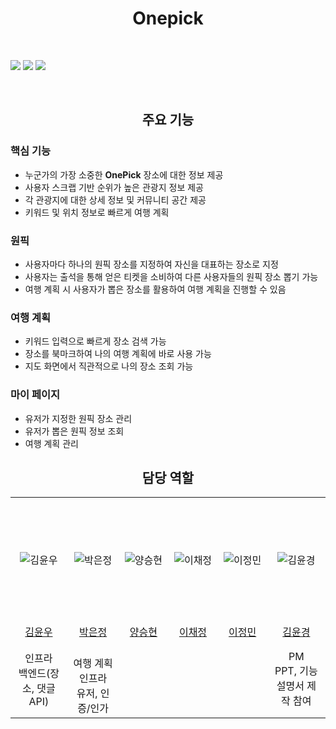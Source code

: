 <h1 align="center"><strong>Onepick</strong></h1>
  <p align="center">
    <strong><!--TODO: 표어 ex- Onepick 단 하나의 장소를 뽑기--></strong>
    <br />
    <!--참고 : https://ileriayo.github.io/markdown-badges/-->
    <div>
        <img src="https://img.shields.io/badge/springboot-6DB33F?style=for-the-badge&logo=spring&logoColor=white"> 
        <img src="https://img.shields.io/badge/java-007396?style=for-the-badge&logo=java&logoColor=white"> 
        <img src="https://img.shields.io/badge/mysql-4479A1?style=for-the-badge&logo=mysql&logoColor=white"> 
        <br/>
    </div>
    <div>
      <!--TODO:  Onepick 프론트 기술 스택-->
    </div>
  </p>
</div>
<br/>


<h2 align="center"><strong>주요 기능</strong></h3>
<h3>핵심 기능</h3>
<ul>
  <li>누군가의 가장 소중한 <strong>OnePick</strong> 장소에 대한 정보 제공</li>
  <li>사용자 스크랩 기반 순위가 높은 관광지 정보 제공</li>
  <li>각 관광지에 대한 상세 정보 및 커뮤니티 공간 제공</li>
  <li>키워드 및 위치 정보로 빠르게 여행 계획</li>
</ul>

<h3>원픽</h3>
<ul>
  <li>사용자마다 하나의 원픽 장소를 지정하여 자신을 대표하는 장소로 지정</li>
  <li>사용자는 출석을 통해 얻은 티켓을 소비하여 다른 사용자들의 원픽 장소 뽑기 가능</li>
  <li>여행 계획 시 사용자가 뽑은 장소를 활용하여 여행 계획을 진행할 수 있음</li>
</ul>

<h3>여행 계획</h3>
<ul>
  <li>키워드 입력으로 빠르게 장소 검색 가능</li>
  <li>장소를 북마크하여 나의 여행 계획에 바로 사용 가능</li>
  <li>지도 화면에서 직관적으로 나의 장소 조회 가능</li>
</ul>

<h3>마이 페이지</h3>
<ul>
  <li>유저가 지정한 원픽 장소 관리</li>
  <li>유저가 뽑은 원픽 정보 조회</li>
  <li>여행 계획 관리</li>
</ul>





<h2 align="center"><strong>담당 역할</strong></h3>


<table align="center" stlye="width: 80%; table-layout: fixed;">
  <tr align="center">
    <td style="text-align: center;" width="200" height="200"><img src="https://avatars.githubusercontent.com/u/59324129" alt="김윤우" ></td>
    <td style="text-align: center;" width="200" height="200"><img src="https://avatars.githubusercontent.com/u/50352139" alt="박은정" ></td>
    <td style="text-align: center;" width="200" height="200"><img src="https://avatars.githubusercontent.com/u/70054592" alt="양승현" ></td>
    <td style="text-align: center;" width="200" height="200"><img src="https://avatars.githubusercontent.com/u/112626357" alt="이채정" ></td>
    <td style="text-align: center;" width="200" height="200"><img src="https://avatars.githubusercontent.com/u/62495697" alt="이정민" ></td>
    <td style="text-align: center;" width="200" height="200"><img src="https://avatars.githubusercontent.com/u/139773566" alt="김윤경" ></td>
  </tr>
  <tr  align="center">
    <td style="text-align: center;" ><a href="https://github.com/yoonwoo-kim">김윤우</a></td>
    <td style="text-align: center;"><a href="https://github.com/Eundms">박은정</a></td>
    <td style="text-align: center;"><a href="https://github.com/Devyan0">양승현</a></td>
    <td style="text-align: center;" ><a href="https://github.com/chaejeong-lee">이채정</a></td>
    <td style="text-align: center;"><a href="https://github.com/jung1234805">이정민</a></td>
    <td style="text-align: center;"><a href="https://github.com/kkkk120">김윤경</a></td>
  </tr>
  <tr align="center">
    <td style="text-align: center;">인프라 <br/> 백엔드(장소, 댓글 API) </td>
    <td style="text-align: center;"> <br/> 여행 계획 <br/> 인프라  <br/> 유저, 인증/인가</td>
    <td style="text-align: center;"> </td>
    <td style="text-align: center;"></td>
    <td style="text-align: center;"></td>
    <td style="text-align: center;">PM <br/> PPT, 기능설명서 제작 참여</td>
  </tr>
  
</table>
